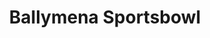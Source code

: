 ---
title: "Ballymena Sportsbowl"
address: "Ballymena Sportsbowl, Unit A1 Wakehurst Industrial Estate Wakehurst Road, Ballymena, Co. Antrim, BT42 3AZ"
tel: "+44 (0)28 2564 4144"
county: "Antrim"
category: "Bowling"
type: "Content"
lat: "54.857215881347656"
lng: "-6.2727179527282715"
---